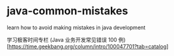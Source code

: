 # java-common-mistakes
learn how to avoid making mistakes in java development

学习极客时间专栏 (Java 业务开发常见错误 100 例)[https://time.geekbang.org/column/intro/100047701?tab=catalog]
